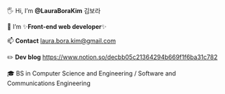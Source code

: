 🖐 Hi, I’m **@LauraBoraKim** 김보라

🌱  I’m ✨**Front-end web developer**✨

📫  **Contact**  laura.bora.kim@gmail.com

✏️ **Dev blog** https://www.notion.so/decbb05c21364294b669f1f6ba31c782

🎓 BS in Computer Science and Engineering / Software and Communications Engineering
 

